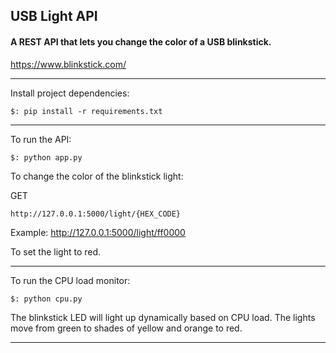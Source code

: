 ## USB Light API

#### A REST API that lets you change the color of a USB blinkstick.

https://www.blinkstick.com/

----

Install project dependencies:

```$: pip install -r requirements.txt```

---

To run the API:

```$: python app.py```

To change the color of the blinkstick light:

GET

```http://127.0.0.1:5000/light/{HEX_CODE}```

Example: 
http://127.0.0.1:5000/light/ff0000

To set the light to red.

---

To run the CPU load monitor:

```$: python cpu.py```

The blinkstick LED will light up dynamically based on CPU load. The lights move from green to shades of yellow and orange to red.

---

